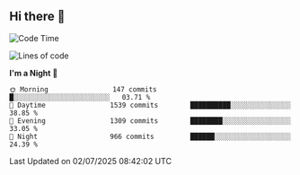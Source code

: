## Hi there 👋

<!--
**Wangmerlyn/Wangmerlyn** is a ✨ _special_ ✨ repository because its `README.md` (this file) appears on your GitHub profile.

Here are some ideas to get you started:

- 🔭 I’m currently working on ...
- 🌱 I’m currently learning ...
- 👯 I’m looking to collaborate on ...
- 🤔 I’m looking for help with ...
- 💬 Ask me about ...
- 📫 How to reach me: ...
- 😄 Pronouns: ...
- ⚡ Fun fact: ...
-->
<!--START_SECTION:waka-->
![Code Time](http://img.shields.io/badge/Code%20Time-401%20hrs%2022%20mins-blue)

![Lines of code](https://img.shields.io/badge/From%20Hello%20World%20I%27ve%20Written-20.1%20million%20lines%20of%20code-blue)

**I'm a Night 🦉** 

```text
🌞 Morning                147 commits         █░░░░░░░░░░░░░░░░░░░░░░░░   03.71 % 
🌆 Daytime                1539 commits        ██████████░░░░░░░░░░░░░░░   38.85 % 
🌃 Evening                1309 commits        ████████░░░░░░░░░░░░░░░░░   33.05 % 
🌙 Night                  966 commits         ██████░░░░░░░░░░░░░░░░░░░   24.39 % 
```



 Last Updated on 02/07/2025 08:42:02 UTC
<!--END_SECTION:waka-->
